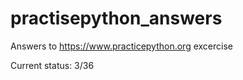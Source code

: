 # practisepython_answers

Answers to https://www.practicepython.org excercise

Current status: 3/36
